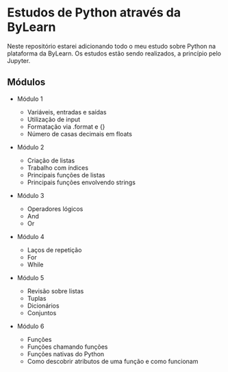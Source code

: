 # Estudos de Python através da ByLearn

Neste repositório estarei adicionando todo o meu estudo sobre Python na plataforma da ByLearn. Os estudos estão sendo realizados, a princípio pelo Jupyter.

## Módulos

- Módulo 1
  - Variáveis, entradas e saídas
  - Utilização de input
  - Formatação via .format e {}
  - Número de casas decimais em floats

- Módulo 2
  - Criação de listas
  - Trabalho com índices
  - Principais funções de listas
  - Principais funções envolvendo strings
  
 - Módulo 3
    - Operadores lógicos
    - And
    - Or
  
 - Módulo 4
    - Laços de repetição
    - For
    - While
  
 - Módulo 5 
    - Revisão sobre listas
    - Tuplas
    - Dicionários
    - Conjuntos
 
 - Módulo 6
    - Funções
    - Funções chamando funções
    - Funções nativas do Python
    - Como descobrir atributos de uma função e como funcionam
